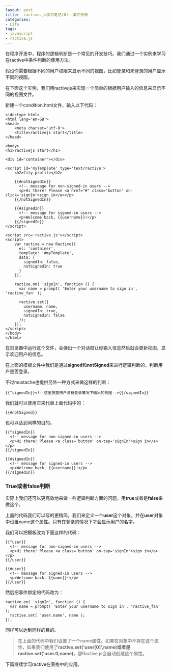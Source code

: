 ```yaml
---
layout: post
title: 	ractive.js学习笔记(6)——条件判断
categories:
- Life
tags:
- javascript
- ractive.js
---
```


在程序开发中，程序的逻辑判断是一个常见的开发技巧。我们通过一个实例来学习在ractive中条件判断的使用方法。

假设你需要根据不同的用户权限来显示不同的视图，比如登录和未登录的用户显示不同的视图。

在下面这个实例，我们用ractivejs来实现一个简单的根据用户输入的信息来显示不同的视图文件。

新建一个condition.html文件，输入以下代码：

    <!doctype html>
	<html lang='en-GB'>
	<head>
	    <meta charset='utf-8'>
	    <title>ractivejs start</title>
	</head>
	
	<body>
    <h1>ractivejs start</h1>

    <div id='container'></div>

    <script id='myTemplate' type='text/ractive'>
        <h2>City profile</h2>

        {{#notSignedIn}}
          <!-- message for non-signed-in users -->
          <p>Hi there! Please <a href="#" class='button' on-click='signIn'>sign in</a></p>
        {{/notSignedIn}}

        {{#signedIn}}
          <!-- message for signed-in users -->
          <p>Welcome back, {{username}}!</p>
        {{/signedIn}}
    </script>

  	<script src='ractive.js'></script>
	<script>
        var ractive = new Ractive({
          el: 'container',
          template: '#myTemplate',
          data: {
            signedIn: false,
            notSignedIn: true
          }
        });

        ractive.on( 'signIn', function () {
          var name = prompt( 'Enter your username to sign in', 'ractive_fan' );

          ractive.set({
            username: name,
            signedIn: true,
            notSignedIn: false
          });
        });
    </script>
	</body>
	</html>

在浏览器中运行这个文件，会弹出一个对话框让你输入信息然后就会更新视图，显示欢迎用户的信息。

在上面的模板文件中我们是通过**signed**和**notSigned**来进行逻辑判断的，判断用户是否登录。

不过mustache也提供另外一种方式来做这样的判断：

    {{^signedIn}}<!--这里放置用户没有登录情况下输出的视图-->{{/signedIn}}

我们就可以使用它来代替上面代码中的：

    {{#notSigned}}

也可以达到同样的目的。

    {{^signedIn}}
	  <!-- message for non-signed-in users -->
	  <p>Hi there! Please <a class='button' on-tap='signIn'>sign in</a></p>
	{{/signedIn}}
	
	{{#signedIn}}
	  <!-- message for signed-in users -->
	  <p>Welcome back, {{username}}!</p>
	{{/signedIn}}

### True或者false判断 ###

实际上我们还可以更高效地来做一些逻辑判断方面的问题，用**true**或者是**false**来做这个。

上面的代码我们可以写的更精简。我们来定义一个**user**这个对象，并在**user**对象中设置name这个属性。只有在登录的情况下才会显示用户的名字。

我们可以把模板改为下面这样的代码：

    {{^user}}
	  <!-- message for non-signed-in users -->
	  <p>Hi there! Please <a class='button' on-tap='signIn'>sign in</a></p>
	{{/user}}
	
	{{#user}}
	  <!-- message for signed-in users -->
	  <p>Welcome back, {{name}}!</p>
	{{/user}}

然后把事件绑定的代码改为：

    ractive.on( 'signIn', function () {
	  var name = prompt( 'Enter your username to sign in', 'ractive_fan' );
	  ractive.set( 'user.name', name );
	});

同样可以达到同样的目的。

> 在上面的代码中我们设置了一个name属性。如果在对象中不存在这个属性，如果我们使用了**ractive.set('user[0]',name)**或者是**ractive.set('user.0,name)**，那Ractive.js会自动创建这个属性。

下篇继续学习ractive在表格中的应用。

